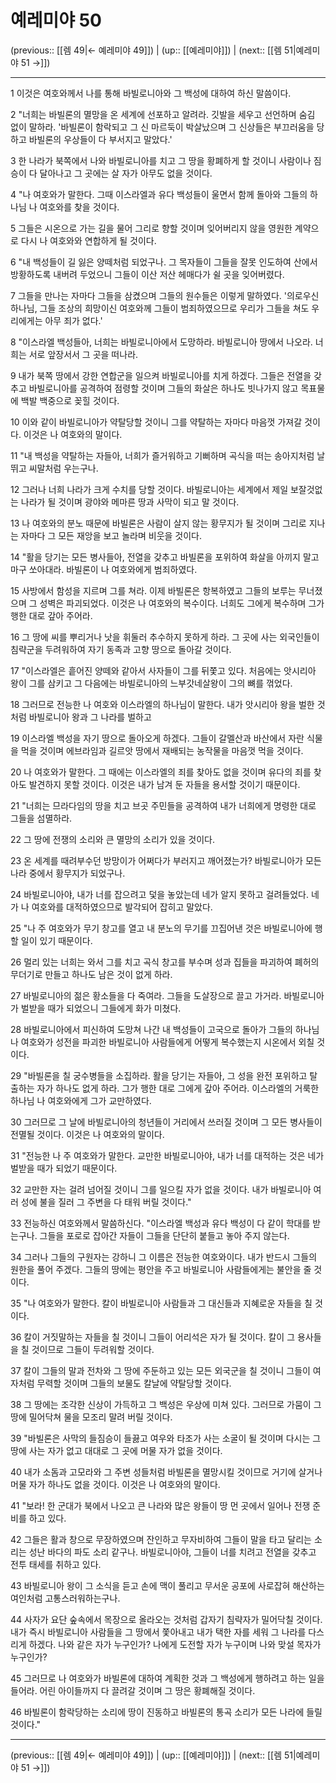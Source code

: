 # 예레미야 50

(previous:: [[렘 49|← 예레미야 49]]) | (up:: [[예레미야]]) | (next:: [[렘 51|예레미야 51 →]])

***




1 
이것은 여호와께서 나를 통해 바빌로니아와 그 백성에 대하여 하신 말씀이다. 



2 
"너희는 바빌론의 멸망을 온 세계에 선포하고 알려라. 깃발을 세우고 선언하며 숨김 없이 말하라. '바빌론이 함락되고 그 신 마르둑이 박살났으며 그 신상들은 부끄러움을 당하고 바빌론의 우상들이 다 부서지고 말았다.' 



3 
한 나라가 북쪽에서 나와 바빌로니아를 치고 그 땅을 황폐하게 할 것이니 사람이나 짐승이 다 달아나고 그 곳에는 살 자가 아무도 없을 것이다. 



4 
"나 여호와가 말한다. 그때 이스라엘과 유다 백성들이 울면서 함께 돌아와 그들의 하나님 나 여호와를 찾을 것이다. 



5 
그들은 시온으로 가는 길을 물어 그리로 향할 것이며 잊어버리지 않을 영원한 계약으로 다시 나 여호와와 연합하게 될 것이다. 



6 
"내 백성들이 길 잃은 양떼처럼 되었구나. 그 목자들이 그들을 잘못 인도하여 산에서 방황하도록 내버려 두었으니 그들이 이산 저산 헤매다가 쉴 곳을 잊어버렸다. 



7 
그들을 만나는 자마다 그들을 삼켰으며 그들의 원수들은 이렇게 말하였다. '의로우신 하나님, 그들 조상의 희망이신 여호와께 그들이 범죄하였으므로 우리가 그들을 쳐도 우리에게는 아무 죄가 없다.' 



8 
"이스라엘 백성들아, 너희는 바빌로니아에서 도망하라. 바빌로니아 땅에서 나오라. 너희는 서로 앞장서서 그 곳을 떠나라. 



9 
내가 북쪽 땅에서 강한 연합군을 일으켜 바빌로니아를 치게 하겠다. 그들은 전열을 갖추고 바빌로니아를 공격하여 점령할 것이며 그들의 화살은 하나도 빗나가지 않고 목표물에 백발 백중으로 꽂힐 것이다. 



10 
이와 같이 바빌로니아가 약탈당할 것이니 그를 약탈하는 자마다 마음껏 가져갈 것이다. 이것은 나 여호와의 말이다. 



11 
"내 백성을 약탈하는 자들아, 너희가 즐거워하고 기뻐하며 곡식을 떠는 송아지처럼 날뛰고 씨말처럼 우는구나. 



12 
그러나 너희 나라가 크게 수치를 당할 것이다. 바빌로니아는 세계에서 제일 보잘것없는 나라가 될 것이며 광야와 메마른 땅과 사막이 되고 말 것이다. 



13 
나 여호와의 분노 때문에 바빌론은 사람이 살지 않는 황무지가 될 것이며 그리로 지나는 자마다 그 모든 재앙을 보고 놀라며 비웃을 것이다. 



14 
"활을 당기는 모든 병사들아, 전열을 갖추고 바빌론을 포위하여 화살을 아끼지 말고 마구 쏘아대라. 바빌론이 나 여호와에게 범죄하였다. 



15 
사방에서 함성을 지르며 그를 쳐라. 이제 바빌론은 항복하였고 그들의 보루는 무너졌으며 그 성벽은 파괴되었다. 이것은 나 여호와의 복수이다. 너희도 그에게 복수하며 그가 행한 대로 갚아 주어라. 



16 
그 땅에 씨를 뿌리거나 낫을 휘둘러 추수하지 못하게 하라. 그 곳에 사는 외국인들이 침략군을 두려워하여 자기 동족과 고향 땅으로 돌아갈 것이다. 



17 
"이스라엘은 흩어진 양떼와 같아서 사자들이 그를 뒤쫓고 있다. 처음에는 앗시리아 왕이 그를 삼키고 그 다음에는 바빌로니아의 느부갓네살왕이 그의 뼈를 꺾었다. 



18 
그러므로 전능한 나 여호와 이스라엘의 하나님이 말한다. 내가 앗시리아 왕을 벌한 것처럼 바빌로니아 왕과 그 나라를 벌하고 



19 
이스라엘 백성을 자기 땅으로 돌아오게 하겠다. 그들이 갈멜산과 바산에서 자란 식물을 먹을 것이며 에브라임과 길르앗 땅에서 재배되는 농작물을 마음껏 먹을 것이다. 



20 
나 여호와가 말한다. 그 때에는 이스라엘의 죄를 찾아도 없을 것이며 유다의 죄를 찾아도 발견하지 못할 것이다. 이것은 내가 남겨 둔 자들을 용서할 것이기 때문이다. 



21 
"너희는 므라다임의 땅을 치고 브곳 주민들을 공격하여 내가 너희에게 명령한 대로 그들을 섬멸하라. 



22 
그 땅에 전쟁의 소리와 큰 멸망의 소리가 있을 것이다. 



23 
온 세계를 때려부수던 방망이가 어쩌다가 부러지고 깨어졌는가? 바빌로니아가 모든 나라 중에서 황무지가 되었구나. 



24 
바빌로니아야, 내가 너를 잡으려고 덫을 놓았는데 네가 알지 못하고 걸려들었다. 네가 나 여호와를 대적하였으므로 발각되어 잡히고 말았다. 



25 
"나 주 여호와가 무기 창고를 열고 내 분노의 무기를 끄집어낸 것은 바빌로니아에 행할 일이 있기 때문이다. 



26 
멀리 있는 너희는 와서 그를 치고 곡식 창고를 부수며 성과 집들을 파괴하여 폐허의 무더기로 만들고 하나도 남은 것이 없게 하라. 



27 
바빌로니아의 젊은 황소들을 다 죽여라. 그들을 도살장으로 끌고 가거라. 바빌로니아가 벌받을 때가 되었으니 그들에게 화가 미쳤다. 



28 
바빌로니아에서 피신하여 도망쳐 나간 내 백성들이 고국으로 돌아가 그들의 하나님 나 여호와가 성전을 파괴한 바빌로니아 사람들에게 어떻게 복수했는지 시온에서 외칠 것이다. 



29 
"바빌론을 칠 궁수병들을 소집하라. 활을 당기는 자들아, 그 성을 완전 포위하고 탈출하는 자가 하나도 없게 하라. 그가 행한 대로 그에게 갚아 주어라. 이스라엘의 거룩한 하나님 나 여호와에게 그가 교만하였다. 



30 
그러므로 그 날에 바빌로니아의 청년들이 거리에서 쓰러질 것이며 그 모든 병사들이 전멸될 것이다. 이것은 나 여호와의 말이다. 



31 
"전능한 나 주 여호와가 말한다. 교만한 바빌로니아야, 내가 너를 대적하는 것은 네가 벌받을 때가 되었기 때문이다. 



32 
교만한 자는 걸려 넘어질 것이니 그를 일으킬 자가 없을 것이다. 내가 바빌로니아 여러 성에 불을 질러 그 주변을 다 태워 버릴 것이다." 



33 
전능하신 여호와께서 말씀하신다. "이스라엘 백성과 유다 백성이 다 같이 학대를 받는구나. 그들을 포로로 잡아간 자들이 그들을 단단히 붙들고 놓아 주지 않는다. 



34 
그러나 그들의 구원자는 강하니 그 이름은 전능한 여호와이다. 내가 반드시 그들의 원한을 풀어 주겠다. 그들의 땅에는 평안을 주고 바빌로니아 사람들에게는 불안을 줄 것이다. 



35 
"나 여호와가 말한다. 칼이 바빌로니아 사람들과 그 대신들과 지혜로운 자들을 칠 것이다. 



36 
칼이 거짓말하는 자들을 칠 것이니 그들이 어리석은 자가 될 것이다. 칼이 그 용사들을 칠 것이므로 그들이 두려워할 것이다. 



37 
칼이 그들의 말과 전차와 그 땅에 주둔하고 있는 모든 외국군을 칠 것이니 그들이 여자처럼 무력할 것이며 그들의 보물도 칼날에 약탈당할 것이다. 



38 
그 땅에는 조각한 신상이 가득하고 그 백성은 우상에 미쳐 있다. 그러므로 가뭄이 그 땅에 밀어닥쳐 물을 모조리 말려 버릴 것이다. 



39 
"바빌론은 사막의 들짐승이 들끓고 여우와 타조가 사는 소굴이 될 것이며 다시는 그 땅에 사는 자가 없고 대대로 그 곳에 머물 자가 없을 것이다. 



40 
내가 소돔과 고모라와 그 주변 성들처럼 바빌론을 멸망시킬 것이므로 거기에 살거나 머물 자가 하나도 없을 것이다. 이것은 나 여호와의 말이다. 



41 
"보라! 한 군대가 북에서 나오고 큰 나라와 많은 왕들이 땅 먼 곳에서 일어나 전쟁 준비를 하고 있다. 



42 
그들은 활과 창으로 무장하였으며 잔인하고 무자비하여 그들이 말을 타고 달리는 소리는 성난 바다의 파도 소리 같구나. 바빌로니아야, 그들이 너를 치려고 전열을 갖추고 전투 태세를 취하고 있다. 



43 
바빌로니아 왕이 그 소식을 듣고 손에 맥이 풀리고 무서운 공포에 사로잡혀 해산하는 여인처럼 고통스러워하는구나. 



44 
사자가 요단 숲속에서 목장으로 올라오는 것처럼 갑자기 침략자가 밀어닥칠 것이다. 내가 즉시 바빌로니아 사람들을 그 땅에서 쫓아내고 내가 택한 자를 세워 그 나라를 다스리게 하겠다. 나와 같은 자가 누구인가? 나에게 도전할 자가 누구이며 나와 맞설 목자가 누구인가? 



45 
그러므로 나 여호와가 바빌론에 대하여 계획한 것과 그 백성에게 행하려고 하는 일을 들어라. 어린 아이들까지 다 끌려갈 것이며 그 땅은 황폐해질 것이다. 



46 
바빌론이 함락당하는 소리에 땅이 진동하고 바빌론의 통곡 소리가 모든 나라에 들릴 것이다."

***

(previous:: [[렘 49|← 예레미야 49]]) | (up:: [[예레미야]]) | (next:: [[렘 51|예레미야 51 →]])
